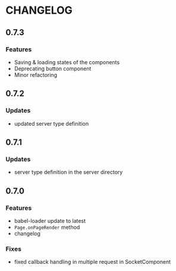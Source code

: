 # CHANGELOG

## 0.7.3
### Features
- Saving & loading states of the components
- Deprecating button component
- Minor refactoring

## 0.7.2
### Updates
- updated server type definition

## 0.7.1
### Updates
- server type definition in the server directory

## 0.7.0
### Features
- babel-loader update to latest
- `Page.onPageRender` method
- changelog
### Fixes
- fixed callback handling in multiple request in SocketComponent
